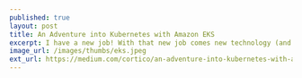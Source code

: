 ```yaml
---
published: true
layout: post
title: An Adventure into Kubernetes with Amazon EKS
excerpt: I have a new job! With that new job comes new technology (and also a cat! But that's another story). This article goes through my work for the past three months, standing up a Kubernetes cluster with Amazon EKS and all of the fun I had along the way. Highlights include setting up monitoring and alerting, a spot instance spark cluster, and having too much power over who can access what resources (yay RBAC!).
image_url: /images/thumbs/eks.jpeg
ext_url: https://medium.com/cortico/an-adventure-into-kubernetes-with-amazon-eks-3e67331641fe
---
```

